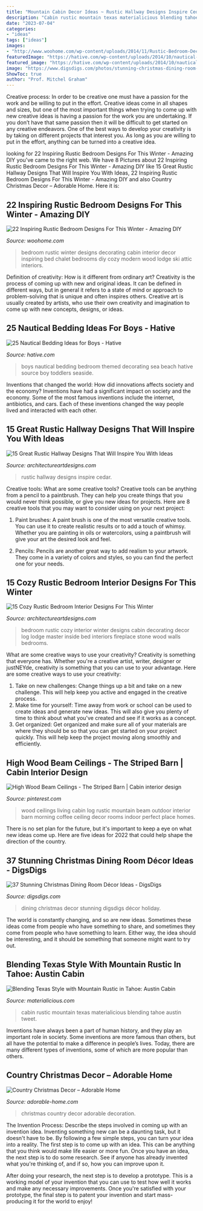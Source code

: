 ```yaml
---
title: "Mountain Cabin Decor Ideas ~ Rustic Hallway Designs Inspire Cedar"
description: "Cabin rustic mountain texas materialicious blending tahoe austin tweet"
date: "2023-07-04"
categories:
- "ideas"
tags: ["ideas"]
images:
- "http://www.woohome.com/wp-content/uploads/2014/11/Rustic-Bedroom-Decorating-Ideas-4.jpg"
featuredImage: "https://hative.com/wp-content/uploads/2014/10/nautical-bedding-ideas/11-nautical-bedding-ideas-for-boys.jpg"
featured_image: "https://hative.com/wp-content/uploads/2014/10/nautical-bedding-ideas/11-nautical-bedding-ideas-for-boys.jpg"
image: "https://www.digsdigs.com/photos/stunning-christmas-dining-room-decor-ideas-9.jpg"
ShowToc: true
author: "Prof. Mitchel Graham"
---
```



Creative process: In order to be creative one must have a passion for the work and be willing to put in the effort.
Creative ideas come in all shapes and sizes, but one of the most important things when trying to come up with new creative ideas is having a passion for the work you are undertaking. If you don’t have that same passion then it will be difficult to get started on any creative endeavors. One of the best ways to develop your creativity is by taking on different projects that interest you. As long as you are willing to put in the effort, anything can be turned into a creative idea.

	

		
looking for 22 Inspiring Rustic Bedroom Designs For This Winter - Amazing DIY you've came to the right web. We have 8 Pictures about 22 Inspiring Rustic Bedroom Designs For This Winter - Amazing DIY like 15 Great Rustic Hallway Designs That Will Inspire You With Ideas, 22 Inspiring Rustic Bedroom Designs For This Winter - Amazing DIY and also Country Christmas Decor – Adorable Home. Here it is:
		
    
## 22 Inspiring Rustic Bedroom Designs For This Winter - Amazing DIY

<img loading=lazy src="http://www.woohome.com/wp-content/uploads/2014/11/Rustic-Bedroom-Decorating-Ideas-4.jpg" onerror="this.onerror=null;this.src='https://tse4.mm.bing.net/th?id=OIP.sUQPfEgb4m2ibw9cagpZeAHaKW&amp;pid=15.1';" alt="22 Inspiring Rustic Bedroom Designs For This Winter - Amazing DIY">

_Source: woohome.com_

>bedroom rustic winter designs decorating cabin interior decor inspiring bed chalet bedrooms diy cozy modern wood lodge ski attic interiors. 

	

Definition of creativity: How is it different from ordinary art?
Creativity is the process of coming up with new and original ideas. It can be defined in different ways, but in general it refers to a state of mind or approach to problem-solving that is unique and often inspires others. Creative art is usually created by artists, who use their own creativity and imagination to come up with new concepts, designs, or ideas.

    
## 25 Nautical Bedding Ideas For Boys - Hative

<img loading=lazy src="https://hative.com/wp-content/uploads/2014/10/nautical-bedding-ideas/11-nautical-bedding-ideas-for-boys.jpg" onerror="this.onerror=null;this.src='https://tse2.mm.bing.net/th?id=OIP.ayFmTou8Oi48Mi3qIfw1sQHaJ3&amp;pid=15.1';" alt="25 Nautical Bedding Ideas for Boys - Hative">

_Source: hative.com_

>boys nautical bedding bedroom themed decorating sea beach hative source boy toddlers seaside. 

	

Inventions that changed the world: How did innovations affects society and the economy?
Inventions have had a significant impact on society and the economy. Some of the most famous inventions include the internet, antibiotics, and cars. Each of these inventions changed the way people lived and interacted with each other.

    
## 15 Great Rustic Hallway Designs That Will Inspire You With Ideas

<img loading=lazy src="https://www.architectureartdesigns.com/wp-content/uploads/2016/09/15-Great-Rustic-Hallway-Designs-That-Will-Inspire-You-With-Ideas-6.jpg" onerror="this.onerror=null;this.src='https://tse2.mm.bing.net/th?id=OIP.t0u1s4Z_GZ1YQS93Fv_YkgHaLG&amp;pid=15.1';" alt="15 Great Rustic Hallway Designs That Will Inspire You With Ideas">

_Source: architectureartdesigns.com_

>rustic hallway designs inspire cedar. 

	

Creative tools: What are some creative tools?
Creative tools can be anything from a pencil to a paintbrush. They can help you create things that you would never think possible, or give you new ideas for projects. Here are 8 creative tools that you may want to consider using on your next project:
1. Paint brushes: A paint brush is one of the most versatile creative tools. You can use it to create realistic results or to add a touch of whimsy. Whether you are painting in oils or watercolors, using a paintbrush will give your art the desired look and feel.

2. Pencils: Pencils are another great way to add realism to your artwork. They come in a variety of colors and styles, so you can find the perfect one for your needs.

    
## 15 Cozy Rustic Bedroom Interior Designs For This Winter

<img loading=lazy src="http://www.architectureartdesigns.com/wp-content/uploads/2014/10/15-Cozy-Rustic-Bedroom-Interior-Designs-For-This-Winter-3-630x947.jpg" onerror="this.onerror=null;this.src='https://tse1.mm.bing.net/th?id=OIP.NG5JmwVBK_1HqKc15m4qzQHaLI&amp;pid=15.1';" alt="15 Cozy Rustic Bedroom Interior Designs For This Winter">

_Source: architectureartdesigns.com_

>bedroom rustic cozy interior winter designs cabin decorating decor log lodge master inside bed interiors fireplace stone wood walls bedrooms. 

	

What are some creative ways to use your creativity?
Creativity is something that everyone has. Whether you're a creative artist, writer, designer or justNEYde, creativity is something that you can use to your advantage. Here are some creative ways to use your creativity: 
1. Take on new challenges: Change things up a bit and take on a new challenge. This will help keep you active and engaged in the creative process. 
2. Make time for yourself: Time away from work or school can be used to create ideas and generate new ideas. This will also give you plenty of time to think about what you've created and see if it works as a concept. 
3. Get organized: Get organized and make sure all of your materials are where they should be so that you can get started on your project quickly. This will help keep the project moving along smoothly and efficiently. 

    
## High Wood Beam Ceilings - The Striped Barn | Cabin Interior Design

<img loading=lazy src="https://i.pinimg.com/736x/69/53/0e/69530e0163964fee07b884b7954b3071.jpg" onerror="this.onerror=null;this.src='https://tse1.mm.bing.net/th?id=OIP.83xmlTA0sSw3hW5dB5SyMgHaKt&amp;pid=15.1';" alt="High Wood Beam Ceilings - The Striped Barn | Cabin interior design">

_Source: pinterest.com_

>wood ceilings living cabin log rustic mountain beam outdoor interior barn morning coffee ceiling decor rooms indoor perfect place homes. 

	

There is no set plan for the future, but it's important to keep a eye on what new ideas come up. Here are five ideas for 2022 that could help shape the direction of the country.

    
## 37 Stunning Christmas Dining Room Décor Ideas - DigsDigs

<img loading=lazy src="https://www.digsdigs.com/photos/stunning-christmas-dining-room-decor-ideas-9.jpg" onerror="this.onerror=null;this.src='https://tse3.mm.bing.net/th?id=OIP.2q2Y3q6q49MSmNqfdIlCyQHaKn&amp;pid=15.1';" alt="37 Stunning Christmas Dining Room Décor Ideas - DigsDigs">

_Source: digsdigs.com_

>dining christmas decor stunning digsdigs décor holiday. 

	

The world is constantly changing, and so are new ideas. Sometimes these ideas come from people who have something to share, and sometimes they come from people who have something to learn. Either way, the idea should be interesting, and it should be something that someone might want to try out.

    
## Blending Texas Style With Mountain Rustic In Tahoe: Austin Cabin

<img loading=lazy src="http://static.materialicious.com/images/blending-texas-style-with-mountain-rustic-in-tahoe-austin-cabin-o.jpg" onerror="this.onerror=null;this.src='https://tse3.mm.bing.net/th?id=OIP.VrQoJ49prscOOOYezFCeDQHaLH&amp;pid=15.1';" alt="Blending Texas Style with Mountain Rustic in Tahoe: Austin Cabin">

_Source: materialicious.com_

>cabin rustic mountain texas materialicious blending tahoe austin tweet. 

	

Inventions have always been a part of human history, and they play an important role in society. Some inventions are more famous than others, but all have the potential to make a difference in people’s lives. Today, there are many different types of inventions, some of which are more popular than others.

    
## Country Christmas Decor – Adorable Home

<img loading=lazy src="https://adorable-home.com/wp-content/gallery/country-christmas-decor/country-christmas-decor-6.jpg" onerror="this.onerror=null;this.src='https://tse4.mm.bing.net/th?id=OIP.1YibYmakFf9yQx-__gpPTwHaLK&amp;pid=15.1';" alt="Country Christmas Decor – Adorable Home">

_Source: adorable-home.com_

>christmas country decor adorable decoration. 

	

The Invention Process: Describe the steps involved in coming up with an invention idea.
Inventing something new can be a daunting task, but it doesn't have to be. By following a few simple steps, you can turn your idea into a reality.
The first step is to come up with an idea. This can be anything that you think would make life easier or more fun. Once you have an idea, the next step is to do some research. See if anyone has already invented what you're thinking of, and if so, how you can improve upon it.

After doing your research, the next step is to develop a prototype. This is a working model of your invention that you can use to test how well it works and make any necessary improvements. Once you're satisfied with your prototype, the final step is to patent your invention and start mass-producing it for the world to enjoy!

